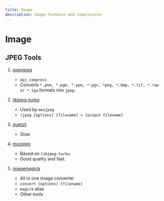 ```yaml
---
title: Image
description: Image formates and compression
---
```


# Image

## JPEG Tools

1. [openjpeg](https://github.com/uclouvain/openjpeg)

   - `opj_compress`
   - Converts `*.pnm, *.pgm, *.ppm, *.pgx, *png, *.bmp, *.tif, *.raw or *.tga` formats into `jpeg`.

2. [libjpeg-turbo](https://github.com/libjpeg-turbo/libjpeg-turbo)

   - Used by `mozjpeg`
   - `cjpeg [options] [filename] > [output filename]`

3. [guetzli](https://github.com/google/guetzli)

   - Slow

4. [mozjpeg](https://github.com/mozilla/mozjpeg)

   - Based on `libjpeg-turbo`.
   - Good quality and fast.

5. [imagemagick](https://github.com/imagemagick/imagemagick)

   - All in one image converter
   - `convert [options] [filename]`
   - `magick` alias
   - Other tools
